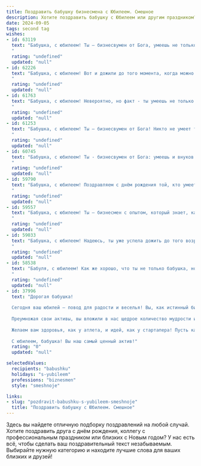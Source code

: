 ```yaml
---
title: Поздравить бабушку бизнесмена с Юбилеем. Смешное
description: Хотите поздравить бабушку с Юбилеем или другим праздником? Наш ИИ создаст незабываемое поздравление, а вы обязательно выделитесь среди других.  
date: 2024-09-05
tags: second tag
wishes:
- id: 63119
  text: "Бабушка, с юбилеем! Ты – бизнесвумен от Бога, умеешь не только печь пироги, но и заключать выгодные сделки. Пусть твой бизнес процветает, а твоя пенсия растет быстрее, чем цены на борщи!
  "
  rating: "undefined"
  updated: "null"
- id: 62226
  text: "Бабушка, с юбилеем! Вот и дожили до того момента, когда можно смело сказать: \"У нас в семье самый крутой бизнесмен - это наша Бабушка!\" 😉  Желаем тебе, чтобы твои \"сделки\" всегда были выгодными, а \"инвестиции\" - удачными! 🥳
  "
  rating: "undefined"
  updated: "null"
- id: 61763
  text: "Бабушка, с юбилеем! Невероятно, но факт - ты умеешь не только печь вкуснейшие пироги, но и вести бизнес, как настоящий акула! Пусть твой финансовый успех будет таким же долгим и безоблачным, как твоя любовь к нам!
  "
  rating: "undefined"
  updated: "null"
- id: 61253
  text: "Бабушка, с юбилеем! Ты – бизнесвумен от Бога! Никто не умеет так ловко торговаться на рынке, как ты. Помнишь, как ты умудрилась сменить подержанный пылесос на новый холодильник?  Желаем тебе, чтобы твои  сделки всегда были удачными, а прибыль – стабильной. Главное, не забывай, что главное в бизнесе – это семья! 😉
  "
  rating: "undefined"
  updated: "null"
- id: 60745
  text: "Бабушка, с юбилеем! Ты - бизнесвумен от Бога: умеешь и внуков накормить, и бизнес вести!  Хоть иногда нам  кажется, что ты все на свете  знаешь,  но мы очень рады, что ты есть у нас!  Будь здорова,  счастлива и  продолжай  удивлять всех своими  деловыми  качествами!
  "
  rating: "undefined"
  updated: "null"
- id: 59790
  text: "Бабушка, с юбилеем! Поздравляем с днём рождения той, кто умеет не только печь вкусные пироги, но и вести бизнес с такой ловкостью, что любой \"акула\" позавидует! 🎉 Желаем тебе ещё больше удачных сделок, новых идей, и чтобы твои финансовые потоки были такими же бурными, как твоё оптимистическое настроение! 🥂
  "
  rating: "undefined"
  updated: "null"
- id: 59557
  text: "Бабушка, с юбилеем! Ты – бизнесмен с опытом, который знает, как построить империю из песочницы и как заключить выгодную сделку по покупке сладкой ваты! Желаем тебе, чтобы твои акции всегда росли, а дивиденды делились только с любимыми внуками! 😉
  "
  rating: "undefined"
  updated: "null"
- id: 59033
  text: "Бабушка, с юбилеем! Надеюсь, ты уже успела дожить до того возраста, когда можно смело говорить: \"Я бизнесмен, а не работяга!\" Но не расслабляйся, еще много дел по дому и внуков порадовать!  🎉🥂
  "
  rating: "undefined"
  updated: "null"
- id: 58538
  text: "Бабуля, с юбилеем! Как же хорошо, что ты не только бабушка, но и бизнесмен! Значит, внукам всегда есть чем угостить!)) Желаем тебе крепкого здоровья, чтобы ещё долго вести свои бизнес-дела и радовать нас своим оптимизмом и вкусняшками!
  "
  rating: "undefined"
  updated: "null"
- id: 37996
  text: "Дорогая бабушка!
  
  Сегодня ваш юбилей – повод для радости и веселья! Вы, как истинный бизнесмен, научили нас, что в жизни всегда нужны правильные инвестиции: в любовь, заботу и, конечно, в запасы варенья!
  
  Преумножая свои активы, вы вложили в нас щедрое количество мудрости и любви, а иногда и слегка \"управляемого\" упрямства. Надеемся, у вас в портфеле много счастливых моментов, а к дивидендам сегодня добавится несколько веселых танцев на вашем празднике!
  
  Желаем вам здоровья, как у атлета, и идей, как у стартапера! Пусть каждый новый день приносит вам радость и счастье, а бизнес-план на будущее включает много солнечных дней и приятных сюрпризов.
  
  С юбилеем, бабушка! Вы наш самый ценный актив!"
  rating: "0"
  updated: "null"

selectedValues:
  recipients: "babushku"
  holidays: "s-yubileem"
  professions: "biznesmen"
  style: "smeshnoje"

links:
- slug: "pozdravit-babushku-s-yubileem-smeshnoje"
  title: "Поздравить бабушку с Юбилеем. Смешное"
---
```


Здесь вы найдете отличную подборку поздравлений на любой случай. 
Хотите поздравить друга с днём рождения, коллегу с профессиональным праздником или близких с Новым годом? У нас есть всё, чтобы сделать ваш поздравительный текст незабываемым. Выбирайте нужную категорию и находите лучшие слова для ваших близких и друзей!
